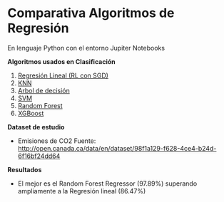 # Comparativa Algoritmos de Regresión
En lenguaje Python con el entorno Jupiter Notebooks

**Algoritmos usados en Clasificación**   
1. [Regresión Lineal (RL con SGD)](#id1)
2. [KNN](#id2)
3. [Arbol de decisión](#id3)
4. [SVM](#id4)
5. [Random Forest](#id5)
6. [XGBoost](#id6)

**Dataset de estudio**
- Emisiones de CO2
Fuente: http://open.canada.ca/data/en/dataset/98f1a129-f628-4ce4-b24d-6f16bf24dd64
  
**Resultados**
- El mejor es el Random Forest Regressor (97.89%) superando ampliamente a la Regresión lineal (86.47%)

